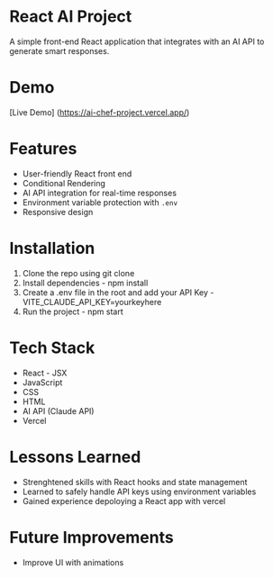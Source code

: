 # React AI Project
A simple front-end React application that integrates with an AI API to generate smart responses.

# Demo
[Live Demo] (https://ai-chef-project.vercel.app/)

# Features
- User-friendly React front end
- Conditional Rendering
- AI API integration for real-time responses
- Environment variable protection with `.env`
- Responsive design

# Installation
1. Clone the repo using git clone
2. Install dependencies - npm install
3. Create a .env file in the root and add your API Key - VITE_CLAUDE_API_KEY=yourkeyhere
4. Run the project - npm start

# Tech Stack
- React - JSX
- JavaScript
- CSS
- HTML
- AI API (Claude API)
- Vercel

# Lessons Learned
- Strenghtened skills with React hooks and state management
- Learned to safely handle API keys using environment variables
- Gained experience depoloying a React app with vercel

# Future Improvements
- Improve UI with animations
